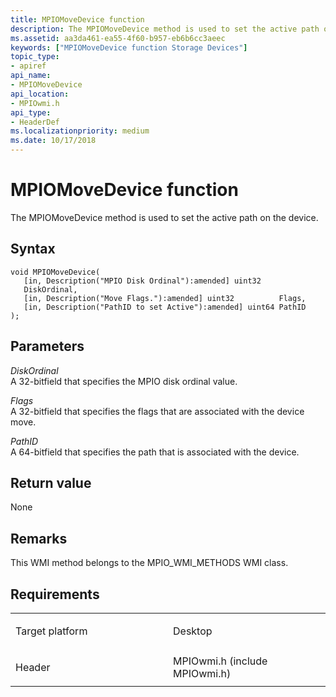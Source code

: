 ```yaml
---
title: MPIOMoveDevice function
description: The MPIOMoveDevice method is used to set the active path on the device.
ms.assetid: aa3da461-ea55-4f60-b957-eb6b6cc3aeec
keywords: ["MPIOMoveDevice function Storage Devices"]
topic_type:
- apiref
api_name:
- MPIOMoveDevice
api_location:
- MPIOwmi.h
api_type:
- HeaderDef
ms.localizationpriority: medium
ms.date: 10/17/2018
---
```


# MPIOMoveDevice function


The MPIOMoveDevice method is used to set the active path on the device.

Syntax
------

```ManagedCPlusPlus
void MPIOMoveDevice(
   [in, Description("MPIO Disk Ordinal"):amended] uint32    DiskOrdinal,
   [in, Description("Move Flags."):amended] uint32          Flags,
   [in, Description("PathID to set Active"):amended] uint64 PathID
);
```

Parameters
----------

*DiskOrdinal*   
A 32-bitfield that specifies the MPIO disk ordinal value.

*Flags*   
A 32-bitfield that specifies the flags that are associated with the device move.

*PathID*   
A 64-bitfield that specifies the path that is associated with the device.

Return value
------------

None

Remarks
-------

This WMI method belongs to the MPIO\_WMI\_METHODS WMI class.

Requirements
------------

<table>
<colgroup>
<col width="50%" />
<col width="50%" />
</colgroup>
<tbody>
<tr class="odd">
<td align="left"><p>Target platform</p></td>
<td align="left">Desktop</td>
</tr>
<tr class="even">
<td align="left"><p>Header</p></td>
<td align="left">MPIOwmi.h (include MPIOwmi.h)</td>
</tr>
</tbody>
</table>

 

 





